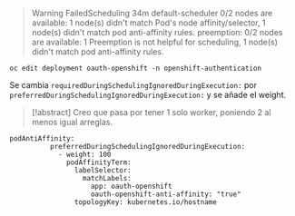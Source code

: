 > Warning FailedScheduling 34m default-scheduler 0/2 nodes are available: 1 node(s) didn't match Pod's node affinity/selector, 1 node(s) didn't match pod anti-affinity rules. preemption: 0/2 nodes are available: 1 Preemption is not helpful for scheduling, 1 node(s) didn't match pod anti-affinity rules.

```
oc edit deployment oauth-openshift -n openshift-authentication
```

Se cambia ``requiredDuringSchedulingIgnoredDuringExecution:`` por ``preferredDuringSchedulingIgnoredDuringExecution:`` y se añade el weight. 

> [!abstract] Creo que pasa por tener 1 solo worker, poniendo 2 al menos igual arreglas.
>

```
podAntiAffinity:
          preferredDuringSchedulingIgnoredDuringExecution:
            - weight: 100
              podAffinityTerm:
                labelSelector:
                  matchLabels:
                    app: oauth-openshift
                    oauth-openshift-anti-affinity: "true"
                topologyKey: kubernetes.io/hostname
```